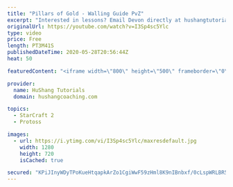 ```yaml
---
title: "Pillars of Gold - Walling Guide PvZ"
excerpt: "Interested in lessons? Email Devon directly at hushangtutorials@outlook.com ------------------------------------------------------------------------------------------------------- Want to support HuShang Tutorials directly? Patreon is a website where you can contribute a monthly donation that will help"
originalUrl: https://youtube.com/watch?v=I3Sp4sc5Ylc
type: video
price: Free
length: PT3M41S
publishedDateTime: 2020-05-28T20:56:44Z
heat: 50

featuredContent: "<iframe width=\"800\" height=\"500\" frameborder=\"0\" src=\"https://www.youtube.com/embed/I3Sp4sc5Ylc\" allow=\"accelerometer; autoplay; encrypted-media; gyroscope; picture-in-picture\" allowfullscreen></iframe>"

provider:
  name: HuShang Tutorials
  domain: hushangcoaching.com

topics:
  - StarCraft 2
  - Protoss

images:
  - url: https://i.ytimg.com/vi/I3Sp4sc5Ylc/maxresdefault.jpg
    width: 1280
    height: 720
    isCached: true

secured: "KPiJInyWDyTPoKueHtqapkArZo1CgiWwF59zHml8K9nIBnbxf/0cLspWRLBR546ZsjMmQy7YxDhIMSb7HEvOGvLxdsw2S42WsrKJcBDoMFdIqkMCutqxtppMt90LmfPr158+j9BmoNRubZohGuZQzWPDL2I78McY22BGMPHIogX4PIfQQ3dm0MfGIqItl5GM1vaIRs0FevuupBdehOd9Wv9oUQ5GyrzlCk8qeBtOUWHmqHs/kVYov15PMYYPOwXqy8LR06a9bcbmcj32Znx6q7nwOiqW2stQUoFh3p5vycYSoh1t7180DYszhXlgUCIjDVRpZZ6isC81xYD0r6roxUUH4KktERWsbV7i/xRKF7sbeH60UVwswL9/zXRiZmMkHxId1+b5sAk2Zph21BPAkucR0UWxVzzS2YtdD6BX/CY=;veO6oVjpCwPZmlKM+tbgHw=="
---
```


